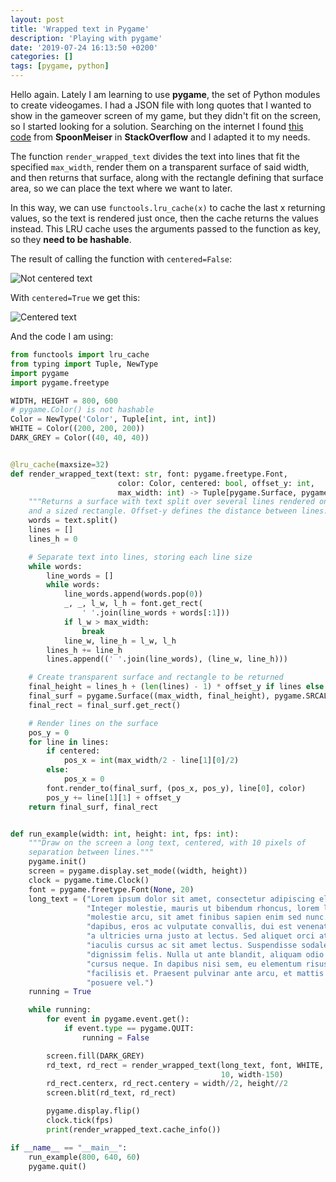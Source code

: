 ```yaml
---
layout: post
title: 'Wrapped text in Pygame'
description: 'Playing with pygame'
date: '2019-07-24 16:13:50 +0200'
categories: []
tags: [pygame, python]
---
```


Hello again. Lately I am learning to use **pygame**, the set of Python modules to create videogames. I had a JSON file with long quotes
that I wanted to show in the gameover screen of my game, but they didn't fit on the screen, so I started looking for a solution.
Searching on the internet I found [this code](https://stackoverflow.com/questions/49432109/how-to-wrap-text-in-pygame-using-pygame-font-font#49433498)
from **SpoonMeiser** in **StackOverflow** and I adapted it to my needs.

The function `render_wrapped_text` divides the text into lines that fit the specified `max_width`, render them on
a transparent surface of said width, and then returns that surface, along with the rectangle defining that surface area, so
we can place the text where we want to later.

In this way, we can use `functools.lru_cache(x)` to cache the last x returning values, so the text is rendered just once,
then the cache returns the values instead. This LRU cache uses the arguments passed to the function as key, so they
**need to be hashable**.

The result of calling the function with `centered=False`:

![Not centered text](https://i.imgur.com/PLasJh7.png)

With `centered=True` we get this:

![Centered text](https://i.imgur.com/2eKQNCy.png)

And the code I am using:

```python
from functools import lru_cache
from typing import Tuple, NewType
import pygame
import pygame.freetype

WIDTH, HEIGHT = 800, 600
# pygame.Color() is not hashable
Color = NewType('Color', Tuple[int, int, int])
WHITE = Color((200, 200, 200))
DARK_GREY = Color((40, 40, 40))


@lru_cache(maxsize=32)
def render_wrapped_text(text: str, font: pygame.freetype.Font,
                        color: Color, centered: bool, offset_y: int,
                        max_width: int) -> Tuple[pygame.Surface, pygame.Rect]:
    """Returns a surface with text split over several lines rendered on it
    and a sized rectangle. Offset-y defines the distance between lines."""
    words = text.split()
    lines = []
    lines_h = 0

    # Separate text into lines, storing each line size
    while words:
        line_words = []
        while words:
            line_words.append(words.pop(0))
            _, _, l_w, l_h = font.get_rect(
                ' '.join(line_words + words[:1]))
            if l_w > max_width:
                break
            line_w, line_h = l_w, l_h
        lines_h += line_h
        lines.append((' '.join(line_words), (line_w, line_h)))

    # Create transparent surface and rectangle to be returned
    final_height = lines_h + (len(lines) - 1) * offset_y if lines else lines_h
    final_surf = pygame.Surface((max_width, final_height), pygame.SRCALPHA, 32)
    final_rect = final_surf.get_rect()

    # Render lines on the surface
    pos_y = 0
    for line in lines:
        if centered:
            pos_x = int(max_width/2 - line[1][0]/2)
        else:
            pos_x = 0
        font.render_to(final_surf, (pos_x, pos_y), line[0], color)
        pos_y += line[1][1] + offset_y
    return final_surf, final_rect


def run_example(width: int, height: int, fps: int):
    """Draw on the screen a long text, centered, with 10 pixels of
    separation between lines."""
    pygame.init()
    screen = pygame.display.set_mode((width, height))
    clock = pygame.time.Clock()
    font = pygame.freetype.Font(None, 20)
    long_text = ("Lorem ipsum dolor sit amet, consectetur adipiscing elit. "
                 "Integer molestie, mauris ut bibendum rhoncus, lorem libero "
                 "molestie arcu, sit amet finibus sapien enim sed nunc. Cras "
                 "dapibus, eros ac vulputate convallis, dui est venenatis ex, "
                 "a ultricies urna justo at lectus. Sed aliquet orci at urna "
                 "iaculis cursus ac sit amet lectus. Suspendisse sodales "
                 "dignissim felis. Nulla ut ante blandit, aliquam odio quis, "
                 "cursus neque. In dapibus nisi sem, eu elementum risus "
                 "facilisis et. Praesent pulvinar ante arcu, et mattis lorem "
                 "posuere vel.")
    running = True

    while running:
        for event in pygame.event.get():
            if event.type == pygame.QUIT:
                running = False

        screen.fill(DARK_GREY)
        rd_text, rd_rect = render_wrapped_text(long_text, font, WHITE, True,
                                               10, width-150)
        rd_rect.centerx, rd_rect.centery = width//2, height//2
        screen.blit(rd_text, rd_rect)

        pygame.display.flip()
        clock.tick(fps)
        print(render_wrapped_text.cache_info())

if __name__ == "__main__":
    run_example(800, 640, 60)
    pygame.quit()

```
